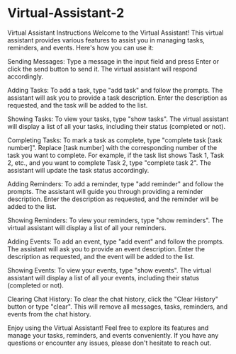 # Virtual-Assistant-2
Virtual Assistant Instructions
Welcome to the Virtual Assistant! This virtual assistant provides various features to assist you in managing tasks, reminders, and events. Here's how you can use it:

Sending Messages: Type a message in the input field and press Enter or click the send button to send it. The virtual assistant will respond accordingly.

Adding Tasks: To add a task, type "add task" and follow the prompts. The assistant will ask you to provide a task description. Enter the description as requested, and the task will be added to the list.

Showing Tasks: To view your tasks, type "show tasks". The virtual assistant will display a list of all your tasks, including their status (completed or not).

Completing Tasks: To mark a task as complete, type "complete task [task number]". Replace [task number] with the corresponding number of the task you want to complete. For example, if the task list shows Task 1, Task 2, etc., and you want to complete Task 2, type "complete task 2". The assistant will update the task status accordingly.

Adding Reminders: To add a reminder, type "add reminder" and follow the prompts. The assistant will guide you through providing a reminder description. Enter the description as requested, and the reminder will be added to the list.

Showing Reminders: To view your reminders, type "show reminders". The virtual assistant will display a list of all your reminders.

Adding Events: To add an event, type "add event" and follow the prompts. The assistant will ask you to provide an event description. Enter the description as requested, and the event will be added to the list.

Showing Events: To view your events, type "show events". The virtual assistant will display a list of all your events, including their status (completed or not).

Clearing Chat History: To clear the chat history, click the "Clear History" button or type "clear". This will remove all messages, tasks, reminders, and events from the chat history.

Enjoy using the Virtual Assistant! Feel free to explore its features and manage your tasks, reminders, and events conveniently. If you have any questions or encounter any issues, please don't hesitate to reach out.
